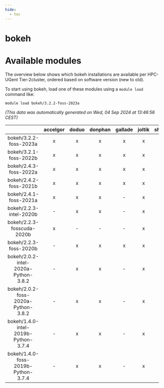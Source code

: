 ```yaml
---
hide:
  - toc
---
```


bokeh
=====

# Available modules


The overview below shows which bokeh installations are available per HPC-UGent Tier-2cluster, ordered based on software version (new to old).

To start using bokeh, load one of these modules using a `module load` command like:

```shell
module load bokeh/3.2.2-foss-2023a
```

*(This data was automatically generated on Wed, 04 Sep 2024 at 13:46:56 CEST)*  

| |accelgor|doduo|donphan|gallade|joltik|shinx|skitty|
| :---: | :---: | :---: | :---: | :---: | :---: | :---: | :---: |
|bokeh/3.2.2-foss-2023a|x|x|x|x|x|x|x|
|bokeh/3.2.1-foss-2022b|x|x|x|x|x|-|x|
|bokeh/2.4.3-foss-2022a|x|x|x|x|x|x|x|
|bokeh/2.4.2-foss-2021b|x|x|x|x|x|-|x|
|bokeh/2.4.1-foss-2021a|x|x|x|-|x|-|x|
|bokeh/2.2.3-intel-2020b|-|x|x|-|x|-|x|
|bokeh/2.2.3-fosscuda-2020b|x|-|-|-|x|-|-|
|bokeh/2.2.3-foss-2020b|-|x|x|x|x|-|x|
|bokeh/2.0.2-intel-2020a-Python-3.8.2|-|x|x|-|x|-|x|
|bokeh/2.0.2-foss-2020a-Python-3.8.2|-|x|x|-|x|-|x|
|bokeh/1.4.0-intel-2019b-Python-3.7.4|-|x|x|-|x|-|x|
|bokeh/1.4.0-foss-2019b-Python-3.7.4|-|x|x|-|x|-|x|
